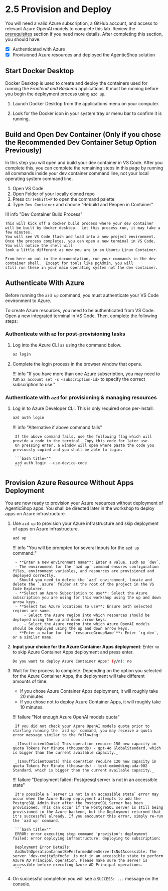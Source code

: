 # 2.5 Provision and Deploy

You will need a valid Azure subscription, a GitHub account, and access to relevant Azure OpenAI models to complete this lab. Review the [prerequisites](./00-Prerequisites.md) section if you need more details. After completing this section, you should have:

- [X] Authenticated with Azure
- [X] Provisioned Azure resources and deployed the AgenticShop solution

## Start Docker Desktop

Docker Desktop is used to create and deploy the containers used for running the _Frontend and Backend_ applications. It must be running before you begin the deployment process using `azd up`.

1. Launch Docker Desktop from the applications menu on your computer.

2. Look for the Docker icon in your system tray or menu bar to confirm it is running.

## Build and Open Dev Container (Only if you chose the Recommended Dev Container Setup Option Previously)

In this step you will open and build your dev container in VS Code.  After you complete this, you can complete the remaining steps in this page by running all commands inside
your dev container command line, not your local operating system command line.

1. Open VS Code
2. Open Folder of your locally cloned repo
3. Press `Ctrl+Shift+P` to open the command palette
4. Type: `Dev Container` and choose "Rebuild and Reopen in Container"

!!! info "Dev Container Build Process"

    This will kick off a docker build process where your dev container will be built by docker desktop.  Let this process run, it may take a few minutes.
    You will see VS Code flash and load into a new project environment.  Once the process completes, you can open a new terminal in VS Code.  You will notice the shell will
    look a little different as now you are in an Ubuntu Linux Container.

    From here on out in the documentation, run your commands in the dev container shell.  Except for tools like pgAdmin, you will
    still run these in your main operating system not the dev container.

## Authenticate With Azure

Before running the `azd up` command, you must authenticate your VS Code environment to Azure.

To create Azure resources, you need to be authenticated from VS Code. Open a new integrated terminal in VS Code. Then, complete the following steps:

### Authenticate with `az` for post-provisioning tasks

1. Log into the Azure CLI `az` using the command below.

    ```bash  title=""
    az login
    ```

2. Complete the login process in the browser window that opens.

    !!! info "If you have more than one Azure subscription, you may need to run `az account set -s <subscription-id>` to specify the correct subscription to use."

### Authenticate with `azd` for provisioning & managing resources

1. Log in to Azure Developer CLI. This is only required once per-install.

    ```bash title=""
    azd auth login
    ```

    !!! info "Alternative if above command fails"

        If the above command fails, use the following flag which will provide a code in the terminal. Copy this code for later use.
        On pressing enter, a window will open where paste the code you previously copied and you shall be able to login.

        ```bash title=""
        azd auth login --use-device-code
        ```

## Provision Azure Resource Without Apps Deployment

You are now ready to provision your Azure resources without deployment of AgenticShop apps. You shall be directed later in the workshop to deploy apps on Azure infrastructure.

1. Use `azd up` to provision your Azure infrastructure and skip deployment of apps on Azure infrastructure.

    ```bash title=""
    azd up
    ```

    !!! info "You will be prompted for several inputs for the `azd up` command:"

        - **Enter a new environment name**: Enter a value, such as `dev`.
        - The environment for the `azd up` command ensures configuration files, environment variables, and resources are provisioned and deployed correctly.
        - Should you need to delete the `azd` environment, locate and delete the `.azure` folder at the root of the project in the VS Code Explorer.
        - **Select an Azure Subscription to use**: Select the Azure subscription you are using for this workshop using the up and down arrow keys.
        - **Select two Azure locations to use**: Ensure both selected regions are same. 
            - Select the Azure region into which resources should be deployed using the up and down arrow keys.
            - Select the Azure region into which Azure OpenAI models should be deployed using the up and down arrow keys.        
        - **Enter a value for the `resourceGroupName`**: Enter `rg-dev`, or a similar name.

2. **Input your choice for the Azure Container Apps deployment**: Enter `no` to skip Azure Container Apps deployment and press enter.

    ```bash title=""
    Do you want to deploy Azure Container Apps? (y/n): no
    ```

2. Wait for the process to complete. Depending on the option you selected for the Azure Container Apps, the deployment will take different amounts of time:
    - If you chose Azure Container Apps deployment, it will roughly take 20 minutes.
    - If you chose not to deploy Azure Container Apps, it will roughly take 10 minutes.

    !!! failure "Not enough Azure OpenAI models quota"

        If you did not check your Azure OpenAI models quota prior to starting running the `azd up` command, you may receive a quota error message similar to the following:

        _(InsufficientQuota) This operation require 150 new capacity in quota Tokens Per Minute (thousands) - gpt-4o GlobalStandard, which is bigger than the current available capacity._
        
	    _(InsufficientQuota) This operation require 120 new capacity in quota Tokens Per Minute (thousands) - text-embedding-ada-002 Standard, which is bigger than the current available capacity._

    !!! failure "Deployment failed: Postgresql server is not in an accessible state"

        It's possible a `server is not in an accessible state` error may occur when the Azure Bicep deployment attempts to add the PostgreSQL Admin User after the PostgreSQL Server has been provisioned. This can occur if the PostgreSQL server is still being provisioned in the Azure backend, but the Deployment returned that it's successful already. If you encounter this error, simply re-run the `azd up` command.

        ```bash title=""
        ERROR: error executing step command 'provision': deployment failed: error deploying infrastructure: deploying to subscription:

        Deployment Error Details:
        AadAuthOperationCannotBePerformedWhenServerIsNotAccessible: The server 'dev-cvdjta5pfnc5e' is not in an accessible state to perform Azure AD Principal operation. Please make sure the server is accessible before executing Azure AD Principal operations.
        ```

3. On successful completion you will see a `SUCCESS: ...` message on the console.